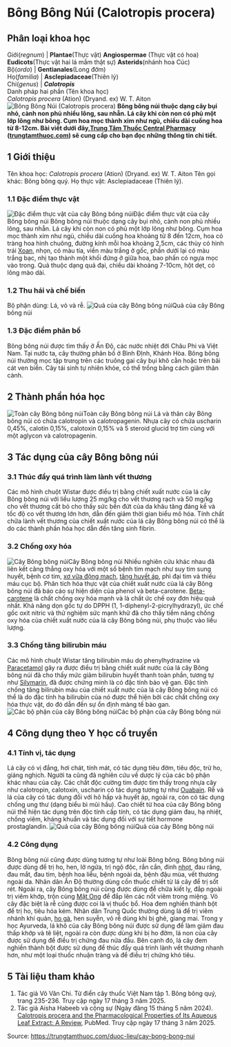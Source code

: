 # Bông Bông Núi (Calotropis procera)

Phân loại khoa học  
---  
Giới(_regnum_) |  **Plantae**(Thực vật) **Angiospermae** (Thực vật có hoa) **Eudicots**(Thực vật hai lá mầm thật sự) **Asterids**(nhánh hoa Cúc)  
Bộ(_ordo_) | **Gentianales**(Long đởm)  
Họ(_familia_) | **Asclepiadaceae**(Thiên lý)  
Chi(_genus_) | **_Calotropis_**  
Danh pháp hai phần (Tên khoa học)  
_Calotropis procera_ (Ation) (Dryand. ex) W. T. Aiton  
![Bông Bông Núi \(Calotropis procera\)](https://trungtamthuoc.com/images/others/bong-bong-nui-6348.jpg)
**Bông bông núi thuộc dạng cây bụi nhỏ, cành non phủ nhiều lông, sau nhẵn. Lá cây khi còn non có phủ một lớp lông như bông. Cụm hoa mọc thành xim như ngù, chiều dài cuống hoa từ 8-12cm. Bài viết dưới đây,[Trung Tâm Thuốc Central Pharmacy](https://trungtamthuoc.com/ "Trung Tâm Thuốc Central Pharmacy") ([trungtamthuoc.com](https://trungtamthuoc.com/ "trungtamthuoc.com")) sẽ cung cấp cho bạn đọc những thông tin chi tiết.**
##  1 Giới thiệu
Tên khoa học: _Calotropis procera_ (Ation) (Dryand. ex) W. T. Aiton
Tên gọi khác: Bông bông quý.
Họ thực vật: Asclepiadaceae (Thiên lý).
### 1.1 Đặc điểm thực vật
![Đặc điểm thực vật của cây Bông bông núi](https://trungtamthuoc.com/images/item/bong-bong-nui-0.jpg)Đặc điểm thực vật của cây Bông bông núi
Bông bông núi thuộc dạng cây bụi nhỏ, cành non phủ nhiều lông, sau nhẵn.
Lá cây khi còn non có phủ một lớp lông như bông.
Cụm hoa mọc thành xim như ngù, chiều dài cuống hoa khoảng từ 8 đến 12cm, hoa có tràng hoa hình chuông, đường kính mỗi hoa khoảng 2,5cm, các thùy có hình trái [Xoan](https://trungtamthuoc.com/duoc-lieu/cay-xoan "Xoan"), nhọn, có màu tía, viền màu trắng ở gốc, phần dưới lại có màu trắng bạc, nhị tạo thành một khối đứng ở giữa hoa, bao phấn có ngựa mọc vào trong.
Quả thuộc dạng quả đại, chiều dài khoảng 7-10cm, hột dẹt, có lông mào dài.
### 1.2 Thu hái và chế biến
Bộ phận dùng: Lá, vỏ và rễ.
![Quả của cây Bông bông núi](https://trungtamthuoc.com/images/item/bong-bong-nui-5.jpg)Quả của cây Bông bông núi
### 1.3 Đặc điểm phân bố
Bông bông núi được tìm thấy ở Ấn Độ, các nước nhiệt đới Châu Phi và Việt Nam. Tại nước ta, cây thường phân bố ở Bình ĐỊnh, Khánh Hòa.
Bông bông núi thường mọc tập trung trên các truông gai cây bụi khô cằn hoặc trên bãi cát ven biển. Cây tái sinh tự nhiên khỏe, có thể trồng bằng cách giâm thân cành.
##  2 Thành phần hóa học
![Toàn cây Bông bông núi](https://trungtamthuoc.com/images/item/bong-bong-nui-1.jpg)Toàn cây Bông bông núi
Lá và thân cây Bông bông núi có chứa calotropin và calotropagenin.
Nhựa cây có chứa uscharin 0,45%, calotin 0,15%, calotoxin 0,15% và 5 steroid glucid trợ tim cùng với một aglycon và calotropagenin.
##  3 Tác dụng của cây Bông bông núi
### 3.1 Thúc đẩy quá trình làm lành vết thương
Các mô hình chuột Wistar được điều trị bằng chiết xuất nước của lá cây Bông bông núi với liều lượng 25 mg/kg cho vết thương rạch và 50 mg/kg cho vết thương cắt bỏ cho thấy sức bền đứt của da khâu tăng đáng kể và tốc độ co vết thương lớn hơn, dẫn đến giảm thời gian biểu mô hóa. Tính chất chữa lành vết thương của chiết xuất nước của lá cây Bông bông núi có thể là do các thành phần hóa học dẫn đến tăng sinh fibrin.
### 3.2 Chống oxy hóa
![Cây Bông bông núi](https://trungtamthuoc.com/images/item/bong-bong-nui-2.jpg)Cây Bông bông núi
Nhiều nghiên cứu khác nhau đã liên kết căng thẳng oxy hóa với một số bệnh tim mạch như suy tim sung huyết, bệnh cơ tim, [xơ vữa động mạch](https://trungtamthuoc.com/bai-viet/vua-xo-dong-mach "xơ vữa động mạch"), [tăng huyết áp](https://trungtamthuoc.com/bai-viet/tang-huyet-ap "tăng huyết áp"), phì đại tim và thiếu máu cục bộ.
Phân tích hóa thực vật của chiết xuất nước của lá cây Bông bông núi đã báo cáo sự hiện diện của phenol và beta-carotene. [Beta-carotene](https://trungtamthuoc.com/hoat-chat/beta-carotene "Beta-carotene") là chất chống oxy hóa mạnh và là chất ức chế oxy đơn hiệu quả nhất. Khả năng dọn gốc tự do DPPH (1, 1-diphenyl-2-picrylhydrazyl), ức chế gốc oxit nitric và thử nghiệm sức mạnh khử đã cho thấy tiềm năng chống oxy hóa của chiết xuất nước của lá cây Bông bông núi, phụ thuộc vào liều lượng.
### 3.3 Chống tăng bilirubin máu
Các mô hình chuột Wistar tăng bilirubin máu do phenylhydrazine và [Paracetamol](https://trungtamthuoc.com/hoat-chat/paracetamol "Paracetamol") gây ra được điều trị bằng chiết xuất nước của lá cây Bông bông núi đã cho thấy mức giảm bilirubin huyết thanh toàn phần, tương tự như [Silymarin](https://trungtamthuoc.com/hoat-chat/silymarin "Silymarin"), đã được chứng minh là có đặc tính bảo vệ gan. Đặc tính chống tăng bilirubin máu của chiết xuất nước của lá cây Bông bông núi có thể là do đặc tính hạ bilirubin của nó được thể hiện bởi các chất chống oxy hóa thực vật, do đó dẫn đến sự ổn định màng tế bào gan.
![Các bộ phận của cây Bông bông núi](https://trungtamthuoc.com/images/item/bong-bong-nui-3.jpg)Các bộ phận của cây Bông bông núi
##  4 Công dụng theo Y học cổ truyền
### 4.1 Tính vị, tác dụng
Lá cây có vị đắng, hơi chát, tính mát, có tác dụng tiêu đờm, tiêu độc, trừ ho, giáng nghịch. Người ta cũng đã nghiên cứu về dược lý của các bộ phận khác nhau của cây. Các chất độc cường tim được tìm thấy trong nhựa cây như calotropin, calotoxin, uscharin có tác dụng tương tự như [Ouabain](https://trungtamthuoc.com/hoat-chat/ouabain "Ouabain").
Rễ và lá của cây có tác dụng đối với hô hấp và huyết áp, ngoài ra, còn có tác dụng chống ung thư (dạng biểu bì mũi hầu).
Cao chiết từ hoa của cây Bông bông núi thể hiện tác dụng trên độc tính cấp tính, có tác dụng giảm đau, hạ nhiệt, chống viêm, kháng khuẩn và tác dụng đối với sự tiết hormone prostaglandin.
![Quả của cây Bông bông núi](https://trungtamthuoc.com/images/item/bong-bong-nui-4.jpg)Quả của cây Bông bông núi
### 4.2 Công dụng
Bông bông núi cũng được dùng tương tự như loài Bông bông.
Bông bông núi được dùng để trị ho, hen, lở ngứa, trị ngộ độc, rắn cắn, đinh [nhọt](https://trungtamthuoc.com/bai-viet/nhot "nhọt"), đau răng, đau mắt, đau tim, bệnh hoa liễu, bệnh ngoài da, bệnh đậu mùa, vết thương ngoài da.
Nhân dân Ấn Độ thường dùng cồn thuốc chiết từ lá cây để trị sốt rét. Ngoài ra, cây Bông bông núi cũng được dùng để chữa kiết lỵ, đắp ngoài trị viêm khớp, trộn cùng [Mật Ong](https://trungtamthuoc.com/duoc-lieu/mat-ong "Mật Ong") để đắp lên các nốt viêm trong miệng.
Vỏ cây đặc biệt là rễ cũng được coi là vị thuốc bổ. Hoa đem nghiền thành bột để trị ho, tiêu hóa kém.
Nhân dân Trung Quốc thường dùng lá để trị viêm nhánh khí quản, [ho gà](https://trungtamthuoc.com/bai-viet/ho-ga-o-tre-em "ho gà"), hen suyễn, vỏ rễ dùng khi bị ghẻ, giang mai.
Trong y học Ayurveda, lá khô của cây Bông bông núi được sử dụng để làm giảm đau thấp khớp và tê liệt, ngoài ra còn được dùng khi bị ho đờm, lá non của cây được sử dụng để điều trị chứng đau nửa đầu. Bên cạnh đó, lá cây đem nghiền thành bột được sử dụng để thúc đẩy quá trình lành vết thương nhanh hơn, như một loại thuốc nhuận tràng và để điều trị chứng khó tiêu.
##  5 Tài liệu tham khảo
  1. Tác giả Võ Văn Chi. Từ điển cây thuốc Việt Nam tập 1. Bông bông quý, trang 235-236. Truy cập ngày 17 tháng 3 năm 2025.
  2. Tác giả Aisha Habeeb và cộng sự (Ngày đăng 15 tháng 5 năm 2024). [Calotropis procera and the Pharmacological Properties of Its Aqueous Leaf Extract: A Review](https://pmc.ncbi.nlm.nih.gov/articles/PMC11178124/), PubMed. Truy cập ngày 17 tháng 3 năm 2025.




Source: https://trungtamthuoc.com/duoc-lieu/cay-bong-bong-nui